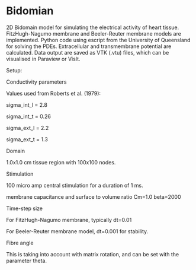 # Bidomian
2D Bidomain model for simulating the electrical activity of heart tissue. FitzHugh-Nagumo membrane and Beeler-Reuter membrane models are implemented.
Python code using escript from the University of Queensland for solving the PDEs. Extracellular and transmembrane potential are calculated. Data output are saved as VTK (.vtu) files, which can be visualised in Paraview or VisIt.

Setup:

Conductivity parameters 

Values used from Roberts et  al. (1979):

sigma_int_l =  2.8

sigma_int_t =  0.26

sigma_ext_l =  2.2

sigma_ext_t =  1.3

Domain

1.0x1.0 cm tissue region with 100x100 nodes.

Stimulation

100 micro amp central stimulation for a duration of 1 ms.

membrane capacitance and surface to volume ratio
Cm=1.0
beta=2000

Time-step size

For FitzHugh-Nagumo membrane, typically dt=0.01

For Beeler-Reuter membrane model, dt=0.001 for stability.

Fibre angle

This is taking into account with matrix rotation, and can be set with the parameter theta.

